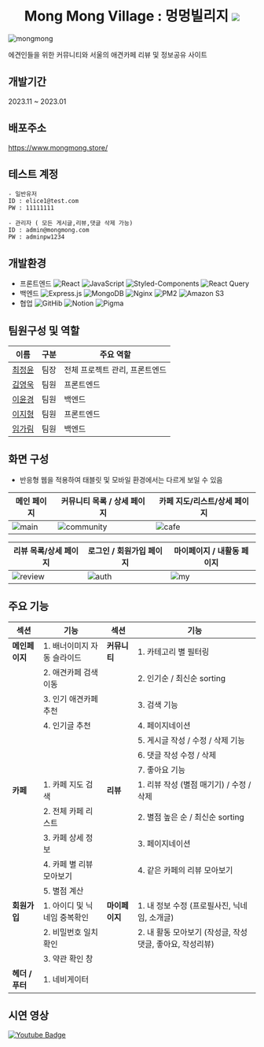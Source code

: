 <div align="center">
  <h1>Mong Mong Village : 멍멍빌리지
  <a href="https://hits.seeyoufarm.com"><img src="https://hits.seeyoufarm.com/api/count/incr/badge.svg?url=https%3A%2F%2Fgithub.com%2Felice-final-team6&count_bg=%23FFD100&title_bg=%23555555&icon=datadog.svg&icon_color=%23FFD100&title=hits&edge_flat=false"/></a></h1>
</div>

![mongmong](https://github.com/elice-final-team6/MongMongVillage-FE/assets/33516975/42de15ba-cd42-441d-9bd7-632f2b9570da)

에견인들을 위한 커뮤니티와 서울의 애견카페 리뷰 및 정보공유 사이트<br/>

## 개발기간 
2023.11 ~ 2023.01

## 배포주소
https://www.mongmong.store/

## 테스트 계정
```
- 일반유저
ID : elice1@test.com
PW : 11111111

- 관리자 ( 모든 게시글,리뷰,댓글 삭제 가능)
ID : admin@mongmong.com
PW : adminpw1234
```

## 개발환경
- 프론트엔드 
![React](https://img.shields.io/badge/-React-61DAFB?style=flat-square&logo=React&logoColor=white) <img src="https://img.shields.io/badge/-JavaScript-F7DF1E?style=flat-square&logo=javascript&logoColor=black" alt="JavaScript"/> <img src="https://img.shields.io/badge/-styled_components-DB7093?style=flat-square&logo=styled-components&logoColor=white" alt="Styled-Components"/> <img src="https://img.shields.io/badge/-React_Query-FF4154?style=flat-square&logo=react-query&logoColor=white" alt="React Query"/>
- 백엔드
<img src="https://img.shields.io/badge/-Express.js-000000?style=flat-square&logo=express&logoColor=white" alt="Express.js"/> <img src="https://img.shields.io/badge/-MongoDB-47A248?style=flat-square&logo=mongodb&logoColor=white" alt="MongoDB"/> <img src="https://img.shields.io/badge/-Nginx-009639?style=flat-square&logo=nginx&logoColor=white" alt="Nginx"/> <img src="https://img.shields.io/badge/-PM2-2B037A?style=flat-square&logo=pm2&logoColor=white" alt="PM2"/> <img src="https://img.shields.io/badge/-Amazon_S3-569A31?style=flat-square&logo=amazon-s3&logoColor=white" alt="Amazon S3"/>
- 협업 
![GitHib](https://img.shields.io/badge/-GitHub-181717?style=flat-square&logo=GitHub&logoColor=white) ![Notion](https://img.shields.io/badge/-Notion-black?style=flat-square&logo=Notion&logoColor=white) ![Pigma](https://img.shields.io/badge/-Figma-F24E1E?style=flat-square&logo=Figma&logoColor=white)


## 팀원구성 및 역할
| 이름   | 구분              | 주요 역할     |
|--------|------------------|----------|
| [최정윤](https://github.com/cjy00n) | 팀장             | 전체 프로젝트 관리, 프론트엔드 |
| [김영욱](https://github.com/yeonguk0201) | 팀원    | 프론트엔드  |
| [이윤경](https://github.com/ktoo23) | 팀원           | 백엔드  |
| [이지형](https://github.com/j-h-711) | 팀원  |  프론트엔드        |
| [임가림](https://github.com/galimii) | 팀원  |  백엔드        |


## 화면 구성 
- 반응형 웹을 적용하여 태블릿 및 모바일 환경에서는 다르게 보일 수 있음

| 메인 페이지                           | **커뮤니티** 목록 / 상세 페이지                         | **카페** 지도/리스트/상세 페이지                         |
|---------------------------------------|------------------------------------------|------------------------------------------|
|![main](https://github.com/elice-final-team6/.github/assets/33516975/5f487377-36c1-4e74-8102-d5309017b069)| ![community](https://github.com/elice-final-team6/.github/assets/33516975/0aaadb95-6e83-4f67-9897-2cfa073a4ae3)| ![cafe](https://github.com/elice-final-team6/.github/assets/33516975/2ee0ad84-6c8f-498e-a1e6-e3b02a63946b)|

|**리뷰** 목록/상세 페이지                           | 로그인 / 회원가입 페이지                         | 마이페이지 / 내활동 페이지                         |
|---------------------------------------|------------------------------------------|------------------------------------------|
|![review](https://github.com/elice-final-team6/.github/assets/33516975/8c553cd9-1e2a-4050-9bc8-d66a59b0e413)| ![auth](https://github.com/elice-final-team6/.github/assets/33516975/da6148da-27c9-41af-847a-834e987b576b)| ![my](https://github.com/elice-final-team6/.github/assets/33516975/3fb83397-810e-4cfd-825e-71b164e14a5b)|


## 주요 기능
| 섹션        | 기능                                      | 섹션          | 기능                                          |
|-------------|-------------------------------------------|---------------|-----------------------------------------------|
| **메인페이지**  | 1. 배너이미지 자동 슬라이드                 | **커뮤니티**     | 1. 카테고리 별 필터링                            |
|             | 2. 애견카페 검색 이동                        |               | 2. 인기순 / 최신순 sorting                      |
|             | 3. 인기 애견카페 추천                        |               | 3. 검색 기능                                   |
|             | 4. 인기글 추천                             |               | 4. 페이지네이션                                |
|             |                                           |               | 5. 게시글 작성 / 수정 / 삭제 기능                |
|             |                                           |               | 6. 댓글 작성 수정 / 삭제                        |
|             |                                           |               | 7. 좋아요 기능                                 |
| **카페**      | 1. 카페 지도 검색                          | **리뷰**        | 1. 리뷰 작성  (별점 매기기) / 수정 / 삭제       |
|             | 2. 전체 카페 리스트                         |               | 2. 별점 높은 순 / 최신순 sorting                |
|             | 3. 카페 상세 정보                          |               | 3. 페이지네이션                                |
|             | 4. 카페 별 리뷰 모아보기                    |               | 4. 같은 카페의 리뷰 모아보기                    |
|             | 5. 별점 계산                               |             |                                           |
| **회원가입**  | 1. 아이디 및 닉네임 중복확인               | **마이페이지**   | 1. 내 정보 수정 (프로필사진, 닉네임, 소개글)     |
|             | 2. 비밀번호 일치 확인                      |               | 2. 내 활동 모아보기 (작성글, 작성댓글, 좋아요, 작성리뷰) |
|             | 3. 약관 확인 창                           
| **헤더 / 푸터**  | 1. 네비게이터                                 |

## 시연 영상 
[![Youtube Badge](https://img.shields.io/badge/Youtube-ff0000?style=flat-square&logo=youtube&link=https://www.youtube.com/c/kyleschool)](https://youtu.be/3BLg_u27zXw)

